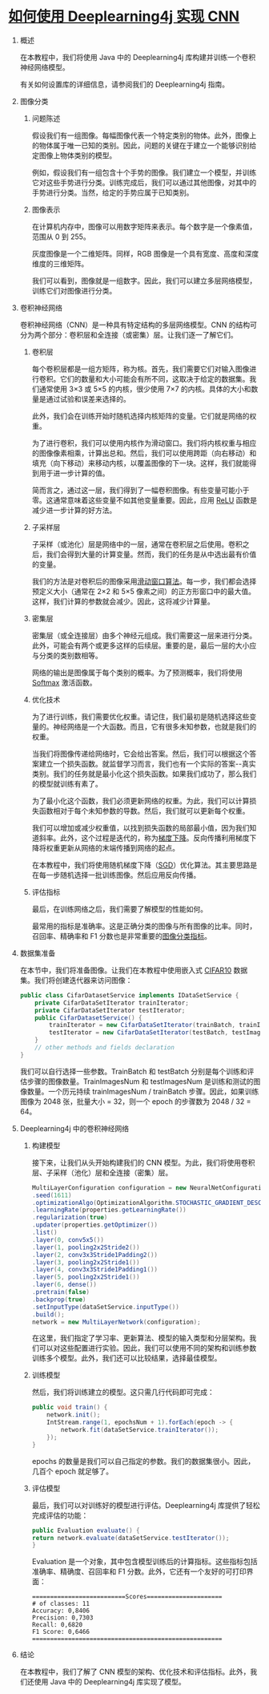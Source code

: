 # [如何使用 Deeplearning4j 实现 CNN](https://www.baeldung.com/java-cnn-deeplearning4j)

1. 概述

    在本教程中，我们将使用 Java 中的 Deeplearning4j 库构建并训练一个卷积神经网络模型。

    有关如何设置库的详细信息，请参阅我们的 Deeplearning4j 指南。

2. 图像分类

    1. 问题陈述

        假设我们有一组图像。每幅图像代表一个特定类别的物体。此外，图像上的物体属于唯一已知的类别。因此，问题的关键在于建立一个能够识别给定图像上物体类别的模型。

        例如，假设我们有一组包含十个手势的图像。我们建立一个模型，并训练它对这些手势进行分类。训练完成后，我们可以通过其他图像，对其中的手势进行分类。当然，给定的手势应属于已知类别。

    2. 图像表示

        在计算机内存中，图像可以用数字矩阵来表示。每个数字是一个像素值，范围从 0 到 255。

        灰度图像是一个二维矩阵。同样，RGB 图像是一个具有宽度、高度和深度维度的三维矩阵。

        我们可以看到，图像就是一组数字。因此，我们可以建立多层网络模型，训练它们对图像进行分类。

3. 卷积神经网络

    卷积神经网络（CNN）是一种具有特定结构的多层网络模型。CNN 的结构可分为两个部分：卷积层和全连接（或密集）层。让我们逐一了解它们。

    1. 卷积层

        每个卷积层都是一组方矩阵，称为核。首先，我们需要它们对输入图像进行卷积。它们的数量和大小可能会有所不同，这取决于给定的数据集。我们通常使用 3×3 或 5×5 的内核，很少使用 7×7 的内核。具体的大小和数量是通过试验和误差来选择的。

        此外，我们会在训练开始时随机选择内核矩阵的变量。它们就是网络的权重。

        为了进行卷积，我们可以使用内核作为滑动窗口。我们将内核权重与相应的图像像素相乘，计算出总和。然后，我们可以使用跨距（向右移动）和填充（向下移动）来移动内核，以覆盖图像的下一块。这样，我们就能得到用于进一步计算的值。

        简而言之，通过这一层，我们得到了一幅卷积图像。有些变量可能小于零。这通常意味着这些变量不如其他变量重要。因此，应用 [ReLU](https://en.wikipedia.org/wiki/Rectifier_(neural_networks)) 函数是减少进一步计算的好方法。

    2. 子采样层

        子采样（或池化）层是网络中的一层，通常在卷积层之后使用。卷积之后，我们会得到大量的计算变量。然而，我们的任务是从中选出最有价值的变量。

        我们的方法是对卷积后的图像采用[滑动窗口算法](https://www.baeldung.com/cs/sliding-window-algorithm)。每一步，我们都会选择预定义大小（通常在 2×2 和 5×5 像素之间）的正方形窗口中的最大值。这样，我们计算的参数就会减少。因此，这将减少计算量。

    3. 密集层

        密集层（或全连接层）由多个神经元组成。我们需要这一层来进行分类。此外，可能会有两个或更多这样的后续层。重要的是，最后一层的大小应与分类的类别数相等。

        网络的输出是图像属于每个类别的概率。为了预测概率，我们将使用 [Softmax](https://en.wikipedia.org/wiki/Softmax_function) 激活函数。

    4. 优化技术

        为了进行训练，我们需要优化权重。请记住，我们最初是随机选择这些变量的。神经网络是一个大函数。而且，它有很多未知参数，也就是我们的权重。

        当我们将图像传递给网络时，它会给出答案。然后，我们可以根据这个答案建立一个损失函数。就监督学习而言，我们也有一个实际的答案--真实类别。我们的任务就是最小化这个损失函数。如果我们成功了，那么我们的模型就训练有素了。

        为了最小化这个函数，我们必须更新网络的权重。为此，我们可以计算损失函数相对于每个未知参数的导数。然后，我们就可以更新每个权重。

        我们可以增加或减少权重值，以找到损失函数的局部最小值，因为我们知道斜率。此外，这个过程是迭代的，称为[梯度下降](https://www.baeldung.com/java-gradient-descent)。反向传播利用梯度下降将权重更新从网络的末端传播到网络的起点。

        在本教程中，我们将使用随机梯度下降（[SGD](https://en.wikipedia.org/wiki/Stochastic_gradient_descent)）优化算法。其主要思路是在每一步随机选择一批训练图像。然后应用反向传播。

    5. 评估指标

        最后，在训练网络之后，我们需要了解模型的性能如何。

        最常用的指标是准确率。这是正确分类的图像与所有图像的比率。同时，召回率、精确率和 F1 分数也是非常重要的[图像分类指标](https://medium.com/analytics-vidhya/confusion-matrix-accuracy-precision-recall-f1-score-ade299cf63cd)。

4. 数据集准备

    在本节中，我们将准备图像。让我们在本教程中使用嵌入式 [CIFAR10](https://en.wikipedia.org/wiki/CIFAR-10) 数据集。我们将创建迭代器来访问图像：

    ```java
    public class CifarDatasetService implements IDataSetService {
        private CifarDataSetIterator trainIterator;
        private CifarDataSetIterator testIterator;
        public CifarDatasetService() {
            trainIterator = new CifarDataSetIterator(trainBatch, trainImagesNum, true);
            testIterator = new CifarDataSetIterator(testBatch, testImagesNum, false);
        }
        // other methods and fields declaration
    }
    ```

    我们可以自行选择一些参数。TrainBatch 和 testBatch 分别是每个训练和评估步骤的图像数量。TrainImagesNum 和 testImagesNum 是训练和测试的图像数量。一个历元持续 trainImagesNum / trainBatch 步骤。因此，如果训练图像为 2048 张，批量大小 = 32，则一个 epoch 的步骤数为 2048 / 32 = 64。

5. Deeplearning4j 中的卷积神经网络

    1. 构建模型

        接下来，让我们从头开始构建我们的 CNN 模型。为此，我们将使用卷积层、子采样（池化）层和全连接（密集）层。

        ```java
        MultiLayerConfiguration configuration = new NeuralNetConfiguration.Builder()
        .seed(1611)
        .optimizationAlgo(OptimizationAlgorithm.STOCHASTIC_GRADIENT_DESCENT)
        .learningRate(properties.getLearningRate())
        .regularization(true)
        .updater(properties.getOptimizer())
        .list()
        .layer(0, conv5x5())
        .layer(1, pooling2x2Stride2())
        .layer(2, conv3x3Stride1Padding2())
        .layer(3, pooling2x2Stride1())
        .layer(4, conv3x3Stride1Padding1())
        .layer(5, pooling2x2Stride1())
        .layer(6, dense())
        .pretrain(false)
        .backprop(true)
        .setInputType(dataSetService.inputType())
        .build();
        network = new MultiLayerNetwork(configuration);
        ```

        在这里，我们指定了学习率、更新算法、模型的输入类型和分层架构。我们可以对这些配置进行实验。因此，我们可以使用不同的架构和训练参数训练多个模型。此外，我们还可以比较结果，选择最佳模型。

    2. 训练模型

        然后，我们将训练建立的模型。这只需几行代码即可完成：

        ```java
        public void train() {
            network.init();    
            IntStream.range(1, epochsNum + 1).forEach(epoch -> {
                network.fit(dataSetService.trainIterator());
            });
        }
        ```

        epochs 的数量是我们可以自己指定的参数。我们的数据集很小。因此，几百个 epoch 就足够了。

    3. 评估模型

        最后，我们可以对训练好的模型进行评估。Deeplearning4j 库提供了轻松完成评估的功能：

        ```java
        public Evaluation evaluate() {
        return network.evaluate(dataSetService.testIterator());
        }
        ```

        Evaluation 是一个对象，其中包含模型训练后的计算指标。这些指标包括准确率、精确度、召回率和 F1 分数。此外，它还有一个友好的可打印界面：

        ```log
        ==========================Scores=====================
        # of classes: 11
        Accuracy: 0,8406
        Precision: 0,7303
        Recall: 0,6820
        F1 Score: 0,6466
        =====================================================
        ```

6. 结论

    在本教程中，我们了解了 CNN 模型的架构、优化技术和评估指标。此外，我们还使用 Java 中的 Deeplearning4j 库实现了模型。
